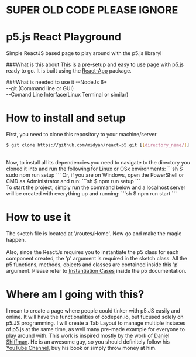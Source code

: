 # SUPER OLD CODE PLEASE IGNORE

# p5.js React Playground
 Simple ReactJS based page to play around with the p5.js library!



###What is this about
  This is a pre-setup and easy to use page with p5.js ready to go. It is built using the <a href="https://github.com/kriasoft/react-app">React-App<a> package.



###What is needed to use it
  --NodeJs 6+<br>
  --git (Command line or GUI)<br>
  --Comand Line Interface(Linux Terminal or similar)<br>

# How to install and setup
  First, you need to clone this repository to your machine/server  
  ```sh
  $ git clone https://github.com/midyan/react-p5.git [[directory_name/]]
  ```
  <br>
  Now, to install all its dependencies you need to navigate to the directory you cloned it into and run the following for Linux or OSx environments:  
  ```sh
  $ sudo npm run setup
  ```
  Or, if you are on Windows, open the PowerShell or CMD as Administrator and run:
  ```sh
  $ npm run setup
  ```
  <br>
  To start the project, simply run the command below and a localhost server will be created with everything up and running:
  ```sh
  $ npm run start
  ```


# How to use it
  The sketch file is located at '/routes/Home'. Now go and make the magic happen.<br><br>Also, since the ReactJs requires you to instantiate the p5 class for each component created, the 'p' argument is required in the sketch class. All the p5 functions, methods, objects and classes are contained inside this 'p' argument. Please refer to <a href='https://github.com/processing/p5.js/wiki/Instantiation-Cases'>Instantiation Cases</a> inside the p5 documentation.

# Where am I going with this?
  I mean to create a page where people could tinker with p5.JS easily and online. It will have the functionalities of codepen.io, but fucused solely on p5.JS programming. I will create a Tab Layout to manage multiple instaces of p5.js at the same time, as well many pre-made example for everyone to play around with. This work is inspired mostly by the work of <a href='http://shiffman.net/'>Daniel Shiffman</a>. He is an awesome guy, so you should definitely follow his <a href='https://www.youtube.com/user/shiffman'>YouTube Channel</a>, buy his book or simply throw money at him.
